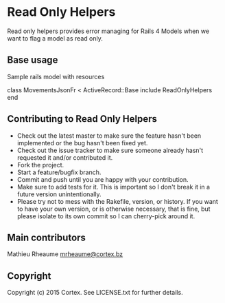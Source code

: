 # Read Only Helpers

Read only helpers provides error managing for Rails 4 Models when we want to flag a model as read only.

## Base usage

Sample rails model with resources

class MovementsJsonFr < ActiveRecord::Base
  include ReadOnlyHelpers
end

## Contributing to Read Only Helpers

* Check out the latest master to make sure the feature hasn't been implemented or the bug hasn't been fixed yet.
* Check out the issue tracker to make sure someone already hasn't requested it and/or contributed it.
* Fork the project.
* Start a feature/bugfix branch.
* Commit and push until you are happy with your contribution.
* Make sure to add tests for it. This is important so I don't break it in a future version unintentionally.
* Please try not to mess with the Rakefile, version, or history. If you want to have your own version, or is otherwise necessary, that is fine, but please isolate to its own commit so I can cherry-pick around it.

## Main contributors

Mathieu Rheaume <mrheaume@cortex.bz>

## Copyright

Copyright (c) 2015 Cortex. See LICENSE.txt for
further details.

